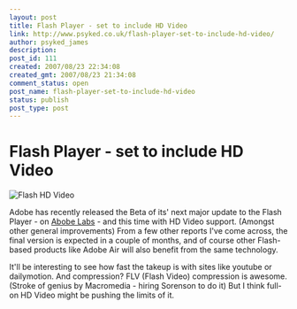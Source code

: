 ```yaml
---
layout: post
title: Flash Player - set to include HD Video
link: http://www.psyked.co.uk/flash-player-set-to-include-hd-video/
author: psyked_james
description: 
post_id: 111
created: 2007/08/23 22:34:08
created_gmt: 2007/08/23 21:34:08
comment_status: open
post_name: flash-player-set-to-include-hd-video
status: publish
post_type: post
---
```


# Flash Player - set to include HD Video

![Flash HD Video](http://uploads.psyked.co.uk/2007/08/flashvideo.png)

Adobe has recently released the Beta of its' next major update to the Flash Player - on [Abobe Labs](http://labs.adobe.com/wiki/index.php/Flash_Player:9:Update:H.264) \- and this time with HD Video support. (Amongst other general improvements) From a few other reports I've come across, the final version is expected in a couple of months, and of course other Flash-based products like Adobe Air will also benefit from the same technology.

It'll be interesting to see how fast the takeup is with sites like youtube or dailymotion. And compression? FLV (Flash Video) compression is awesome. (Stroke of genius by Macromedia - hiring Sorenson to do it) But I think full-on HD Video might be pushing the limits of it.